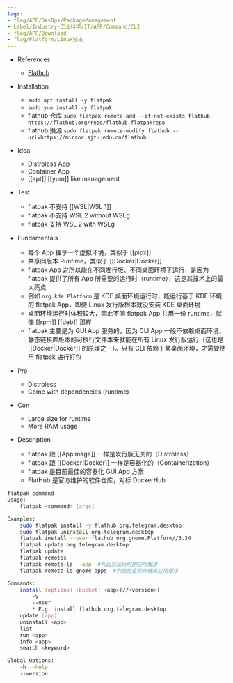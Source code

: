 ```yaml
---
tags:
- flag/APP/DevOps/PackageManagement
- Label/Industry-工业科学/IT/APP/Command/CLI
- flag/APP/Download
- flag/Platform/Linux独占
---
```


- References
    - [Flathub](https://flathub.org/apps)

- Installation
    * `sudo apt install -y flatpak`
    * `sudo yum install -y flatpak`
    * flathub 仓库 `sudo flatpak remote-add --if-not-exists flathub https://flathub.org/repo/flathub.flatpakrepo`
    * flathub 换源 `sudo flatpak remote-modify flathub --url=https://mirror.sjtu.edu.cn/flathub`

- Idea
    - Distroless App
    - Container App
    - [[apt]] [[yum]] like management

- Test
    * flatpak 不支持 [[WSL|WSL 1]]
    * flatpak 不支持 WSL 2 without WSLg
    * flatpak 支持 WSL 2 with WSLg

- Fundamentals
    - 每个 App 独享一个虚拟环境，类似于 [[pipx]]
    - 共享同版本 Runtime，类似于 [[Docker|Docker]]
    - flatpak App 之所以能在不同发行版、不同桌面环境下运行，是因为 flatpak 提供了所有 App 所需要的运行时（runtime），这是其技术上的最大亮点
    - 例如 `org.kde.Platform` 是 KDE 桌面环境运行时，能运行基于 KDE 环境的 flatpak App，即便 Linux 发行版根本就没安装 KDE 桌面环境
    - 桌面环境运行时体积较大，因此不同 flatpak App 共用一份 runtime，就像 [[rpm]] [[deb]] 那样
    - flatpak 主要是为 GUI App 服务的，因为 CLI App 一般不依赖桌面环境，静态链接库版本的可执行文件本来就能在所有 Linux 发行版运行（这也是 [[Docker|Docker]] 的原理之一）。只有 CLI 依赖于某桌面环境，才需要使用 flatpak 进行打包

- Pro
    - Distroless
    - Come with dependencies (runtime)

- Con
    - Large size for runtime
    - More RAM usage

- Description
    * flatpak 跟 [[AppImage]] 一样是发行版无关的（Distroless）
    * flatpak 跟 [[Docker|Docker]] 一样是容器化的（Containerization）
    * flatpak 是目前最佳的容器化 GUI App 方案
    - FlatHub 是官方维护的软件仓库，对标 DockerHub

```bash
flatpak command
Usage:
    flatpak <command> [args]

Examples:
    sudo flatpak install -y flathub org.telegram.desktop
    sudo flatpak uninstall org.telegram.desktop
    flatpak install --user flathub org.gnome.Platform//3.34
    flatpak update org.telegram.desktop
    flatpak update
    flatpak remotes
    flatpak remote-ls --app  #列出非运行时的应用程序
    flatpak remote-ls gnome-apps  #列出特定的存储库应用程序

Commands:
    install [options] [bucket] <app>[//<version>]
        -y
        --user
        * E.g. install flathub org.telegram.desktop
    update [app]
    uninstall <app>
    list
    run <app>
    info <app>
    search <keyword>

Global Options:
    -h --help
    --version

```
